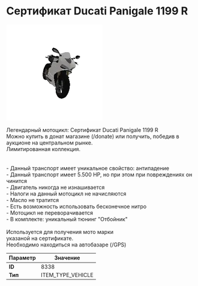 # Сертификат Ducati Panigale 1199 R

![Item Image](../img/8338.webp?raw=true)

Легендарный мотоцикл: Сертификат Ducati Panigale 1199 R<br>Можно купить в донат магазине (/donate) или получить, победив в аукционе на центральном рынке.<br>Лимитированная коллекция.<br><br><br>- Данный транспорт имеет уникальное свойство: антипадение<br>- Данный транспорт имеет 5.500 HP, но при этом при повреждениях он чинится<br>- Двигатель никогда не изнашивается<br>- Налоги на данный мотоцикл не начисляются<br>- Масло не тратится<br>- Есть возможность использовать бесконечное нитро<br>- Мотоцикл не переворачивается<br>- В комплекте: уникальный тюнинг "Отбойник"<br><br>Используется для получения мото марки <br>указаной на сертификате.<br>Необходимо находиться на автобазаре (/GPS)


| Параметр | Значение |
|----------|----------|
| **ID** | 8338 |
| **Тип** | ITEM_TYPE_VEHICLE |

